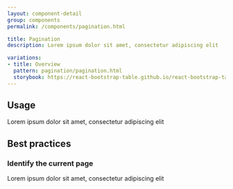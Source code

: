 ```yaml
---
layout: component-detail
group: components
permalink: /components/pagination.html

title: Pagination
description: Lorem ipsum dolor sit amet, consectetur adipiscing elit

variations:
- title: Overview
  pattern: pagination/pagination.html
  storybook: https://react-bootstrap-table.github.io/react-bootstrap-table2/storybook/index.html?selectedKind=Row%20Selection&selectedStory=Single%20Selection&full=0&addons=1&stories=1&panelRight=0&addonPanel=storybook%2Factions%2Factions-panel
---
```


## Usage

Lorem ipsum dolor sit amet, consectetur adipiscing elit

## Best practices

### Identify the current page

Lorem ipsum dolor sit amet, consectetur adipiscing elit